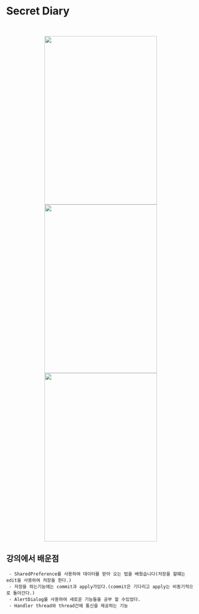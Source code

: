 # Secret Diary

<br />
<p align="center">
  
  <img width="300" height="450" src="https://user-images.githubusercontent.com/89181586/169691198-0b408e0f-c78e-47eb-bc00-f8941e12d643.png">
  <img width="300" height="450" src="https://user-images.githubusercontent.com/89181586/169691234-106c266b-698b-414d-9745-1cd0ddb981c6.png">
  <img width="300" height="450" src="https://user-images.githubusercontent.com/89181586/169691257-4d604794-83ae-4997-a0bb-229ea0c12281.png">
</p>

## 강의에서 배운점
```
 - SharedPreference를 사용하여 데이터를 받아 오는 법을 배웠습니다(저장을 할떄는 edit을 사용하여 저장을 한다.)
 - 저장을 하는기능에는 commit과 apply가있다.(commit은 기다리고 apply는 비동기적으로 돌아간다.)
 - AlertDialog를 사용하여 새로운 기능들을 공부 할 수있었다.
 - Handler thread와 thread간에 통신을 제공하는 기능
```
